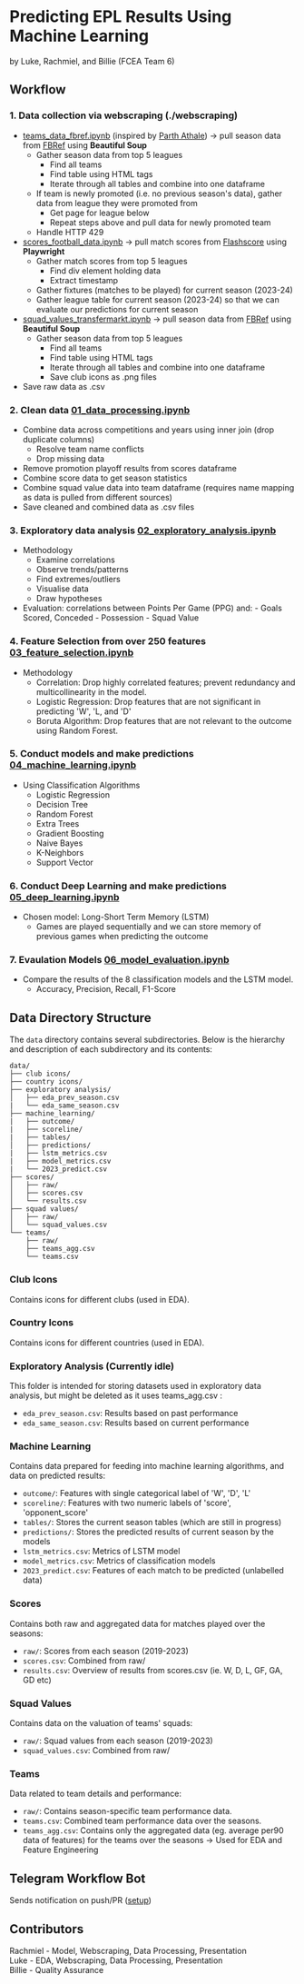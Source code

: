 # Predicting EPL Results Using Machine Learning
by Luke, Rachmiel, and Billie (FCEA Team 6)
## Workflow

### 1. Data collection via webscraping (./webscraping)
- [teams_data_fbref.ipynb](./webscraping/teams_data_fbref.ipynb) (inspired by [Parth Athale](https://github.com/parth1902/Scrape-FBref-data)) -> pull season data from [FBRef](https://fbref.com/en/) using **Beautiful Soup**
    - Gather season data from top 5 leagues
        - Find all teams
        - Find table using HTML tags
        - Iterate through all tables and combine into one dataframe
    - If team is newly promoted (i.e. no previous season's data), gather data from league they were promoted from
        - Get page for league below
        - Repeat steps above and pull data for newly promoted team
    - Handle HTTP 429
- [scores_football_data.ipynb](./webscraping/scores_football_data.ipynb) -> pull match scores from [Flashscore](https://www.flashscore.com/) using **Playwright**
    - Gather match scores from top 5 leagues
        - Find div element holding data
        - Extract timestamp
    - Gather fixtures (matches to be played) for current season (2023-24)
    - Gather league table for current season (2023-24) so that we can evaluate our predictions for current season
- [squad_values_transfermarkt.ipynb](./webscraping/squad_values_transfermarkt.ipynb) -> pull season data from [FBRef](https://fbref.com/en/) using **Beautiful Soup**
    - Gather season data from top 5 leagues
        - Find all teams
        - Find table using HTML tags
        - Iterate through all tables and combine into one dataframe
        - Save club icons as .png files
- Save raw data as .csv

### 2. Clean data [01_data_processing.ipynb](./01_data_processing.ipynb)
- Combine data across competitions and years using inner join (drop duplicate columns)
    - Resolve team name conflicts
    - Drop missing data
- Remove promotion playoff results from scores dataframe
- Combine score data to get season statistics
- Combine squad value data into team dataframe (requires name mapping as data is pulled from different sources)
- Save cleaned and combined data as .csv files

### 3. Exploratory data analysis [02_exploratory_analysis.ipynb](./02_exploratory_analysis.ipynb)
- Methodology
    - Examine correlations
    - Observe trends/patterns
    - Find extremes/outliers
    - Visualise data
    - Draw hypotheses
- Evaluation: correlations between Points Per Game (PPG) and:
        - Goals Scored, Conceded
        - Possession
        - Squad Value

### 4. Feature Selection from over 250 features [03_feature_selection.ipynb](./03_feature_selection.ipynb)
- Methodology
    - Correlation: Drop highly correlated features; prevent redundancy and multicollinearity in the model.
    - Logistic Regression: Drop features that are not significant in predicting 'W', 'L, and 'D'
    - Boruta Algorithm: Drop features that are not relevant to the outcome using Random Forest.

### 5. Conduct models and make predictions [04_machine_learning.ipynb](./04_machine_learning.ipynb)
- Using Classification Algorithms
    - Logistic Regression
    - Decision Tree
    - Random Forest
    - Extra Trees
    - Gradient Boosting
    - Naive Bayes
    - K-Neighbors
    - Support Vector

### 6. Conduct Deep Learning and make predictions [05_deep_learning.ipynb](./05_deep_learning.ipynb)
- Chosen model: Long-Short Term Memory (LSTM)
    - Games are played sequentially and we can store memory of previous games when predicting the outcome

### 7. Evaulation Models [06_model_evaluation.ipynb](./06_model_evaluation.ipynb)
- Compare the results of the 8 classification models and the LSTM model.
    - Accuracy, Precision, Recall, F1-Score

## Data Directory Structure

The `data` directory contains several subdirectories. Below is the hierarchy and description of each subdirectory and its contents:

```
data/
├── club icons/
├── country icons/
├── exploratory analysis/
│   ├── eda_prev_season.csv
|   └── eda_same_season.csv
├── machine_learning/
|   ├── outcome/ 
|   ├── scoreline/ 
|   ├── tables/ 
│   ├── predictions/ 
|   ├── lstm_metrics.csv
|   ├── model_metrics.csv
|   └── 2023_predict.csv
├── scores/
│   ├── raw/
│   ├── scores.csv
│   └── results.csv
├── squad values/
│   ├── raw/
│   └── squad_values.csv
└── teams/
    ├── raw/ 
    ├── teams_agg.csv
    └── teams.csv
```

### Club Icons
Contains icons for different clubs (used in EDA).

### Country Icons
Contains icons for different countries (used in EDA).

### Exploratory Analysis (Currently idle)
This folder is intended for storing datasets used in exploratory data analysis, but might be deleted as it uses teams_agg.csv :
- `eda_prev_season.csv`: Results based on past performance
- `eda_same_season.csv`: Results based on current performance

### Machine Learning
Contains data prepared for feeding into machine learning algorithms, and data on predicted results:
- `outcome/`: Features with single categorical label of 'W', 'D', 'L'
- `scoreline/`: Features with two numeric labels of 'score', 'opponent_score'
- `tables/`: Stores the current season tables (which are still in progress)
- `predictions/`: Stores the predicted results of current season by the models
- `lstm_metrics.csv`: Metrics of LSTM model
- `model_metrics.csv`: Metrics of classification models
- `2023_predict.csv`: Features of each match to be predicted (unlabelled data)

### Scores
Contains both raw and aggregated data for matches played over the seasons:
- `raw/`: Scores from each season (2019-2023)
- `scores.csv`: Combined from raw/
- `results.csv`: Overview of results from scores.csv (ie. W, D, L, GF, GA, GD etc)

### Squad Values
Contains data on the valuation of teams' squads:
- `raw/`: Squad values from each season (2019-2023)
- `squad_values.csv`: Combined from raw/

### Teams
Data related to team details and performance:
- `raw/`: Contains season-specific team performance data.
- `teams.csv`: Combined team performance data over the seasons.
- `teams_agg.csv`: Contains only the aggregated data (eg. average per90 data of features) for the teams over the seasons → Used for EDA and Feature Engineering

## Telegram Workflow Bot
Sends notification on push/PR ([setup](https://cyaninfinite.com/getting-updates-from-github-via-telegram-bot/))

## Contributors
Rachmiel - Model, Webscraping, Data Processing, Presentation
<br>
Luke - EDA, Webscraping, Data Processing, Presentation
<br>
Billie - Quality Assurance
